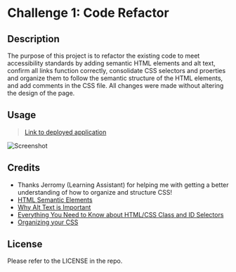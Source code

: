 # Challenge 1: Code Refactor

## Description
The purpose of this project is to refactor the existing code to meet accessibility standards by adding semantic HTML elements and alt text, confirm all links function correctly, consolidate CSS selectors and proerties and organize them to follow the semantic structure of the HTML elements, and add comments in the CSS file. All changes were made without altering the design of the page.

## Usage
> [Link to deployed application]()

![Screenshot](assets/images/screenshot.png)

## Credits
- Thanks Jerromy (Learning Assistant) for helping me with getting a better understanding of how to organize and structure CSS!
- [HTML Semantic Elements](https://www.w3schools.com/html/html5_semantic_elements.asp)
- [Why Alt Text is Important](https://moz.com/learn/seo/alt-text)
- [Everything You Need to Know about HTML/CSS Class and ID Selectors](https://www.udacity.com/blog/2021/01/html-css-class-and-id-selectors-everything-you-need-to-know.html)
- [Organizing your CSS](https://developer.mozilla.org/en-US/docs/Learn/CSS/Building_blocks/Organizing)

## License
Please refer to the LICENSE in the repo.